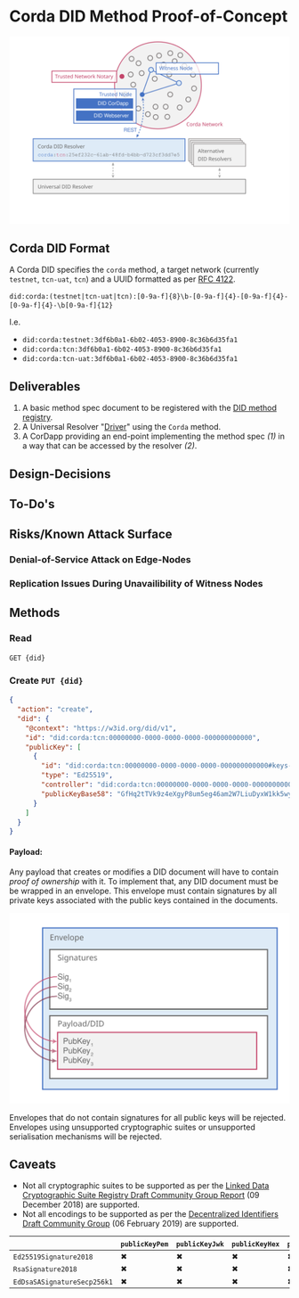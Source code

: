 Corda DID Method Proof-of-Concept
=================================

![Corda DID Architecture](architecture.svg)

Corda DID Format
----------------

A Corda DID specifies the `corda` method, a target network (currently `testnet`, `tcn-uat`, `tcn`) and a UUID formatted as per [RFC 4122](https://tools.ietf.org/html/rfc4122#section-3).

```regexp
did:corda:(testnet|tcn-uat|tcn):[0-9a-f]{8}\b-[0-9a-f]{4}-[0-9a-f]{4}-[0-9a-f]{4}-\b[0-9a-f]{12}
```

I.e.

 - `did:corda:testnet:3df6b0a1-6b02-4053-8900-8c36b6d35fa1`
 - `did:corda:tcn:3df6b0a1-6b02-4053-8900-8c36b6d35fa1`
 - `did:corda:tcn-uat:3df6b0a1-6b02-4053-8900-8c36b6d35fa1`

Deliverables
------------

 1. A basic method spec document to be registered with the [DID method registry](https://w3c-ccg.github.io/did-method-registry/#the-registry).
 2. A Universal Resolver "[Driver](https://github.com/decentralized-identity/universal-resolver/)" using the `Corda` method.
 3. A CorDapp providing an end-point implementing the method spec _(1)_ in a way that can be accessed by the resolver _(2)_.

Design-Decisions
----------------

To-Do's
-------

Risks/Known Attack Surface
--------------------------

### Denial-of-Service Attack on Edge-Nodes

### Replication Issues During Unavailibility of Witness Nodes

Methods
-------

### Read

`GET {did}`

### Create `PUT {did}`

```json
{
  "action": "create",
  "did": {
    "@context": "https://w3id.org/did/v1",
    "id": "did:corda:tcn:00000000-0000-0000-0000-000000000000",
    "publicKey": [
      {
        "id": "did:corda:tcn:00000000-0000-0000-0000-000000000000#keys-1",
        "type": "Ed25519",
        "controller": "did:corda:tcn:00000000-0000-0000-0000-000000000000",
        "publicKeyBase58": "GfHq2tTVk9z4eXgyP8um5eg46am2W7LiuDyxW1kk5wy3tRWDg8HNn6UeEUnK"
      }
    ]
  }
}
```

#### Payload:

Any payload that creates or modifies a DID document will have to contain _proof of ownership_ with it.
To implement that, any DID document must be be wrapped in an envelope.
This envelope must contain signatures by all private keys associated with the public keys contained in the documents.

![Corda DID API](did_envelope.svg)

Envelopes that do not contain signatures for all public keys will be rejected.
Envelopes using unsupported cryptographic suites or unsupported serialisation mechanisms will be rejected.

Caveats
-------

 - Not all cryptographic suites to be supported as per the [Linked Data Cryptographic Suite Registry Draft Community Group Report](https://w3c-ccg.github.io/ld-cryptosuite-registry) (09 December 2018) are supported.
 - Not all encodings to be supported as per the [Decentralized Identifiers Draft Community Group](https://w3c-ccg.github.io/did-spec/#public-keys) (06 February 2019) are supported.

|                             	| `publicKeyPem` 	| `publicKeyJwk` 	| `publicKeyHex` 	| `publicKeyBase64` 	| `publicKeyBase58` 	| `publicKeyMultibase` 	|
|-----------------------------	|----------------	|----------------	|----------------	|-------------------	|-------------------	|----------------------	|
| `Ed25519Signature2018`      	|        ✖       	|        ✖       	|        ✖       	|         ✖         	|         ✔         	|           ✖          	|
| `RsaSignature2018`          	|        ✖       	|        ✖       	|        ✖       	|         ✖         	|         ✖         	|           ✖          	|
| `EdDsaSASignatureSecp256k1` 	|        ✖       	|        ✖       	|        ✖       	|         ✖         	|         ✖         	|           ✖          	|
